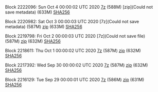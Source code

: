 Block 2222096: Sun Oct  4 00:00:02 UTC 2020 [7z]() (588M) [zip](Could not save metadata) (633M) [SHA256](https://transfer.sh/13iCIl/sha256.txt)

Block 2220982: Sat Oct  3 00:00:03 UTC 2020 [7z](Could not save metadata) (587M) [zip]() (633M) [SHA256]()

Block 2219798: Fri Oct  2 00:00:03 UTC 2020 [7z](Could not save file) (587M) [zip]() (632M) [SHA256]()

Block 2218611: Thu Oct  1 00:00:02 UTC 2020 [7z]() (587M) [zip]() (632M) [SHA256]()

Block 2217392: Wed Sep 30 00:00:02 UTC 2020 [7z]() (587M) [zip]() (632M) [SHA256]()

Block 2216129: Tue Sep 29 00:00:01 UTC 2020 [7z]() (586M) [zip](https://transfer.sh/12XSvP/bootstrap.dat.20200929.zip) (631M) [SHA256](https://transfer.sh/gBrur/sha256.txt)
